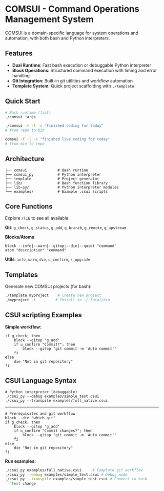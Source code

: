# COMSUI - Command Operations Management System

COMSUI is a domain-specific language for system operations and automation, with both bash and Python interpreters.

## Features

- **Dual Runtime**: Fast bash execution or debuggable Python interpreter
- **Block Operations**: Structured command execution with timing and error handling
- **Git Integration**: Built-in git utilities and workflow automation
- **Template System**: Quick project scaffolding with `./template`

## Quick Start

```bash
# Bash runtime (fast)
./comsui *args

./comsui -t -l -c "finished coding for today" 
# from repo to bin

comsui -f -l -c "finished live coding for today" 
# from bin to repo
```
## Architecture

```
├── comsui              # Bash runtime
├── comsui_py           # Python interpreter
├── template            # Project generator
├── lib/                # Bash function library
├── lib-py/             # Python interpreter modules
└── examples/           # Example .csui scripts
```

## Core Functions

Explore `/lib` to see all available

**Git**: `g_check`, `g_status`, `g_add`, `g_branch`, `g_remote`, `g_upstream`

**Blocks/Atoms**:
```
block --info|--warn|--gitop|--die|--quiet "command" 
atom "description" "command"
```

**Utils**: `info`, `warn`, `die`, `u_confirm`, `r_upgrade`

## Templates

Generate new COMSUI projects (for bash):

```bash
./template myproject    # Create new project
./myproject -t         # Install to ~/.local/bin
```

## CSUI scripting Examples

**Simple workflow:**
```csui
if g_check; then
    block --gitop "g_add"
    if u_confirm "Commit?"; then
        block --gitop "git commit -m 'Auto commit'"
    fi
else
    die "Not in git repository"
fi
```
## CSUI Language Syntax

```
# Python interpreter (debuggable)
./csui_py --debug examples/simple_test.csui
./csui_py --transpile examples/full_native.csui
```

---

```csui
# Prerequisites and git workflow
block --die "which git"
if g_check; then
    block --gitop "g_add"
    if u_confirm "Commit changes?"; then
        block --gitop "git commit -m 'Auto commit'"
    fi
else
    die "Not in git repository"
fi
```

**Run examples:**
```bash
./csui_py examples/full_native.csui     # Complete git workflow
./csui_py --debug examples/simple_test.csui # Debug mode
./csui_py --transpile examples/simple_test.csui # Convert to bash
```test change
